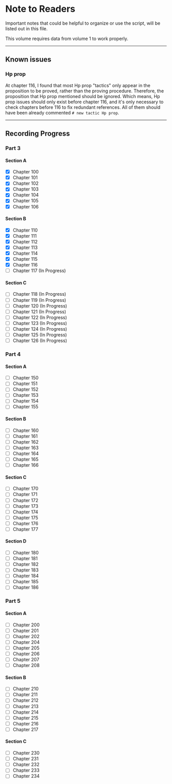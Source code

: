 # Note to Readers

Important notes that could be helpful to organize or use the script, will be listed out in this file.

This volume requires data from volume 1 to work properly.

--------

## Known issues

### Hp prop
At chapter 116, I found that most Hp prop "tactics" only appear in the proposition to be proved, rather than the proving procedure. Therefore, the proposition that
Hp prop mentioned should be ignored. Which means, Hp prop issues should only exist before chapter 116, and it's only necessary
to check chapters before 116 to fix redundant references. All of them should have been already commented `# new tactic Hp prop`.


--------

## Recording Progress

### Part 3
#### Section A

- [x] Chapter 100
- [x] Chapter 101
- [x] Chapter 102
- [x] Chapter 103
- [x] Chapter 104
- [x] Chapter 105
- [x] Chapter 106

#### Section B

- [x] Chapter 110
- [x] Chapter 111
- [x] Chapter 112
- [x] Chapter 113
- [x] Chapter 114
- [x] Chapter 115
- [x] Chapter 116
- [ ] Chapter 117 (In Progress)

#### Section C

- [ ] Chapter 118 (In Progress)
- [ ] Chapter 119 (In Progress)
- [ ] Chapter 120 (In Progress)
- [ ] Chapter 121 (In Progress)
- [ ] Chapter 122 (In Progress)
- [ ] Chapter 123 (In Progress)
- [ ] Chapter 124 (In Progress)
- [ ] Chapter 125 (In Progress)
- [ ] Chapter 126 (In Progress)

### Part 4
#### Section A

- [ ] Chapter 150
- [ ] Chapter 151
- [ ] Chapter 152
- [ ] Chapter 153
- [ ] Chapter 154
- [ ] Chapter 155

#### Section B

- [ ] Chapter 160
- [ ] Chapter 161
- [ ] Chapter 162
- [ ] Chapter 163
- [ ] Chapter 164
- [ ] Chapter 165
- [ ] Chapter 166
  
#### Section C

- [ ] Chapter 170
- [ ] Chapter 171
- [ ] Chapter 172
- [ ] Chapter 173
- [ ] Chapter 174
- [ ] Chapter 175
- [ ] Chapter 176
- [ ] Chapter 177
  
#### Section D

- [ ] Chapter 180
- [ ] Chapter 181
- [ ] Chapter 182
- [ ] Chapter 183
- [ ] Chapter 184
- [ ] Chapter 185
- [ ] Chapter 186

### Part 5
#### Section A

- [ ] Chapter 200
- [ ] Chapter 201
- [ ] Chapter 202
- [ ] Chapter 204
- [ ] Chapter 205
- [ ] Chapter 206
- [ ] Chapter 207
- [ ] Chapter 208
  
#### Section B
- [ ] Chapter 210
- [ ] Chapter 211
- [ ] Chapter 212
- [ ] Chapter 213
- [ ] Chapter 214
- [ ] Chapter 215
- [ ] Chapter 216
- [ ] Chapter 217
  
#### Section C
- [ ] Chapter 230
- [ ] Chapter 231
- [ ] Chapter 232
- [ ] Chapter 233
- [ ] Chapter 234
